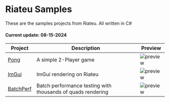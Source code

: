 # Riateu Samples

These are the samples projects from Riateu. All written in C#

#### Current update: 08-15-2024

|Project|Description|Preview|
|----|----|----|
|[Pong](./Pong)|A simple 2-Player game|![preview](./Pong/preview.png)|
|[ImGui](./ImGui)|ImGui rendering on Riateu|![preview](./ImGui/preview.png)|
|[BatchPerf](./BatchPerf)|Batch performance testing with thousands of quads rendering|![preview](./BatchPerf/preview.png)|

